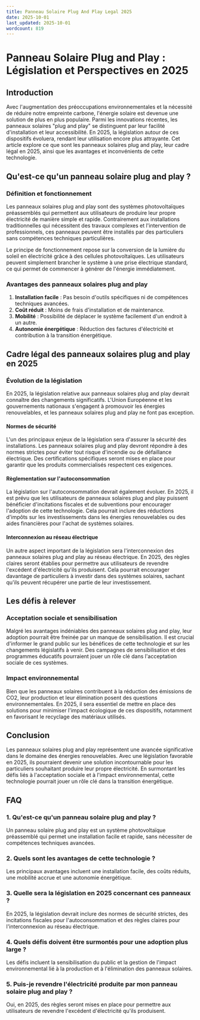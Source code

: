 ```yaml
---
title: Panneau Solaire Plug And Play Legal 2025
date: 2025-10-01
last_updated: 2025-10-01
wordcount: 819
---
```


# Panneau Solaire Plug and Play : Législation et Perspectives en 2025

## Introduction

Avec l'augmentation des préoccupations environnementales et la nécessité de réduire notre empreinte carbone, l'énergie solaire est devenue une solution de plus en plus populaire. Parmi les innovations récentes, les panneaux solaires "plug and play" se distinguent par leur facilité d'installation et leur accessibilité. En 2025, la législation autour de ces dispositifs évoluera, rendant leur utilisation encore plus attrayante. Cet article explore ce que sont les panneaux solaires plug and play, leur cadre légal en 2025, ainsi que les avantages et inconvénients de cette technologie.

## Qu'est-ce qu'un panneau solaire plug and play ?

### Définition et fonctionnement

Les panneaux solaires plug and play sont des systèmes photovoltaïques préassemblés qui permettent aux utilisateurs de produire leur propre électricité de manière simple et rapide. Contrairement aux installations traditionnelles qui nécessitent des travaux complexes et l'intervention de professionnels, ces panneaux peuvent être installés par des particuliers sans compétences techniques particulières.

Le principe de fonctionnement repose sur la conversion de la lumière du soleil en électricité grâce à des cellules photovoltaïques. Les utilisateurs peuvent simplement brancher le système à une prise électrique standard, ce qui permet de commencer à générer de l'énergie immédiatement.

### Avantages des panneaux solaires plug and play

1. **Installation facile** : Pas besoin d'outils spécifiques ni de compétences techniques avancées.
2. **Coût réduit** : Moins de frais d'installation et de maintenance.
3. **Mobilité** : Possibilité de déplacer le système facilement d'un endroit à un autre.
4. **Autonomie énergétique** : Réduction des factures d'électricité et contribution à la transition énergétique.

## Cadre légal des panneaux solaires plug and play en 2025

### Évolution de la législation

En 2025, la législation relative aux panneaux solaires plug and play devrait connaître des changements significatifs. L'Union Européenne et les gouvernements nationaux s'engagent à promouvoir les énergies renouvelables, et les panneaux solaires plug and play ne font pas exception.

#### Normes de sécurité

L'un des principaux enjeux de la législation sera d'assurer la sécurité des installations. Les panneaux solaires plug and play devront répondre à des normes strictes pour éviter tout risque d'incendie ou de défaillance électrique. Des certifications spécifiques seront mises en place pour garantir que les produits commercialisés respectent ces exigences.

#### Règlementation sur l'autoconsommation

La législation sur l'autoconsommation devrait également évoluer. En 2025, il est prévu que les utilisateurs de panneaux solaires plug and play puissent bénéficier d'incitations fiscales et de subventions pour encourager l'adoption de cette technologie. Cela pourrait inclure des réductions d'impôts sur les investissements dans les énergies renouvelables ou des aides financières pour l'achat de systèmes solaires.

#### Interconnexion au réseau électrique

Un autre aspect important de la législation sera l'interconnexion des panneaux solaires plug and play au réseau électrique. En 2025, des règles claires seront établies pour permettre aux utilisateurs de revendre l'excédent d'électricité qu'ils produisent. Cela pourrait encourager davantage de particuliers à investir dans des systèmes solaires, sachant qu'ils peuvent récupérer une partie de leur investissement.

## Les défis à relever

### Acceptation sociale et sensibilisation

Malgré les avantages indéniables des panneaux solaires plug and play, leur adoption pourrait être freinée par un manque de sensibilisation. Il est crucial d'informer le grand public sur les bénéfices de cette technologie et sur les changements législatifs à venir. Des campagnes de sensibilisation et des programmes éducatifs pourraient jouer un rôle clé dans l'acceptation sociale de ces systèmes.

### Impact environnemental

Bien que les panneaux solaires contribuent à la réduction des émissions de CO2, leur production et leur élimination posent des questions environnementales. En 2025, il sera essentiel de mettre en place des solutions pour minimiser l'impact écologique de ces dispositifs, notamment en favorisant le recyclage des matériaux utilisés.

## Conclusion

Les panneaux solaires plug and play représentent une avancée significative dans le domaine des énergies renouvelables. Avec une législation favorable en 2025, ils pourraient devenir une solution incontournable pour les particuliers souhaitant produire leur propre électricité. En surmontant les défis liés à l'acceptation sociale et à l'impact environnemental, cette technologie pourrait jouer un rôle clé dans la transition énergétique.

## FAQ

### 1. Qu'est-ce qu'un panneau solaire plug and play ?

Un panneau solaire plug and play est un système photovoltaïque préassemblé qui permet une installation facile et rapide, sans nécessiter de compétences techniques avancées.

### 2. Quels sont les avantages de cette technologie ?

Les principaux avantages incluent une installation facile, des coûts réduits, une mobilité accrue et une autonomie énergétique.

### 3. Quelle sera la législation en 2025 concernant ces panneaux ?

En 2025, la législation devrait inclure des normes de sécurité strictes, des incitations fiscales pour l'autoconsommation et des règles claires pour l'interconnexion au réseau électrique.

### 4. Quels défis doivent être surmontés pour une adoption plus large ?

Les défis incluent la sensibilisation du public et la gestion de l'impact environnemental lié à la production et à l'élimination des panneaux solaires.

### 5. Puis-je revendre l'électricité produite par mon panneau solaire plug and play ?

Oui, en 2025, des règles seront mises en place pour permettre aux utilisateurs de revendre l'excédent d'électricité qu'ils produisent.